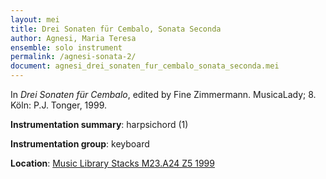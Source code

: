 ```yaml
---
layout: mei
title: Drei Sonaten für Cembalo, Sonata Seconda
author: Agnesi, Maria Teresa
ensemble: solo instrument
permalink: /agnesi-sonata-2/
document: agnesi_drei_sonaten_fur_cembalo_sonata_seconda.mei
---
```


In *Drei Sonaten für Cembalo*, edited by Fine Zimmermann. MusicaLady; 8. Köln: P.J. Tonger, 1999.  

**Instrumentation summary**: harpsichord (1)

**Instrumentation group**: keyboard 

**Location**: <a href="https://tufts-primo.hosted.exlibrisgroup.com/permalink/f/bnf7qa/01TUN_ALMA21102808270003851" target="_blank">Music Library Stacks M23.A24 Z5 1999</a>
